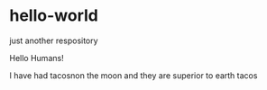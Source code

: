 # hello-world
just another respository

Hello Humans!

I have had tacosnon the moon and they are superior to earth tacos
